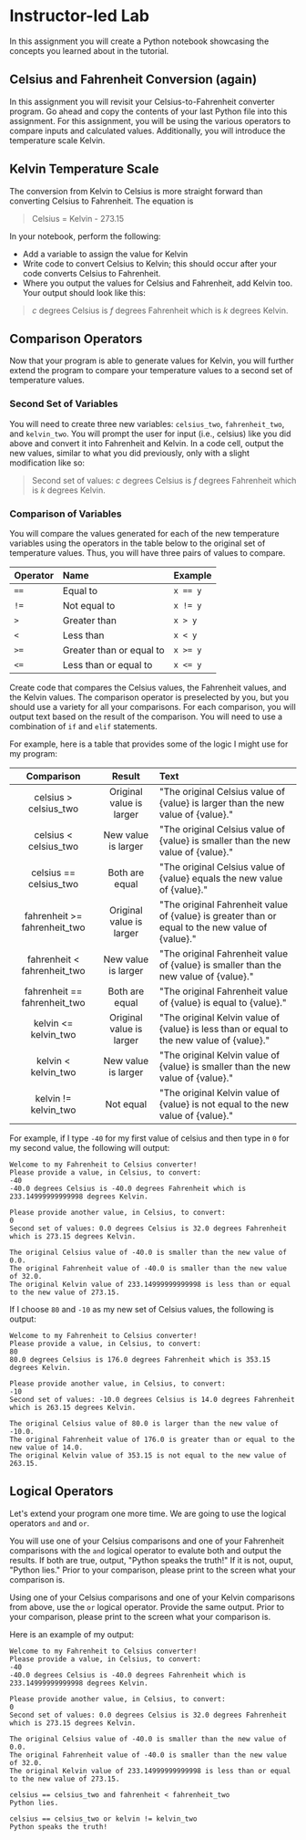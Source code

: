 # Instructor-led Lab

In this assignment you will create a Python notebook showcasing the concepts you learned about in the tutorial.

## Celsius and Fahrenheit Conversion (again)

In this assignment you will revisit your Celsius-to-Fahrenheit converter program. Go ahead and copy the contents of your last Python file into this assignment. For this assignment, you will be using the various operators to compare inputs and calculated values. Additionally, you will introduce the temperature scale Kelvin.

## Kelvin Temperature Scale

The conversion from Kelvin to Celsius is more straight forward than converting Celsius to Fahrenheit. The equation is

> Celsius = Kelvin - 273.15

In your notebook, perform the following:

* Add a variable to assign the value for Kelvin
* Write code to convert Celsius to Kelvin; this should occur after your code converts Celsius to Fahrenheit.
* Where you output the values for Celsius and Fahrenheit, add Kelvin too. Your output should look like this:

> *c* degrees Celsius is *f* degrees Fahrenheit which is *k* degrees Kelvin.

## Comparison Operators

Now that your program is able to generate values for Kelvin, you will further extend the program to compare your temperature values to a second set of temperature values. 

### Second Set of Variables 

You will need to create three new variables: `celsius_two`, `fahrenheit_two`, and `kelvin_two`. You will prompt the user for input (i.e., celsius) like you did above and convert it into Fahrenheit and Kelvin. In a code cell, output the new values, similar to what you did previously, only with a slight modification like so: 

> Second set of values: *c* degrees Celsius is *f* degrees Fahrenheit which is *k* degrees Kelvin.

### Comparison of Variables

You will compare the values generated for each of the new temperature variables using the operators in the table below to the original set of temperature values. Thus, you will have three pairs of values to compare.

| Operator | Name | Example |
|:---|:---|:---|
| `==` | Equal to | `x == y` |
| `!=` | Not equal to | `x != y` |
| `>`| Greater than | `x > y` |
| `<`| Less than | `x < y` |
| `>=` | Greater than or equal to | `x >= y` |
| `<=` | Less than or equal to | `x <= y` |

Create code that compares the Celsius values, the Fahrenheit values, and the Kelvin values. The comparison operator is preselected by you, but you should use a variety for all your comparisons. For each comparison, you will output text based on the result of the comparison. You will need to use a combination of `if` and `elif` statements.

For example, here is a table that provides some of the logic I might use for my program:

| Comparison | Result | Text |
|:---:|:---:|:---|
| celsius > celsius_two | Original value is larger | "The original Celsius value of {value} is larger than the new value of {value}." |
| celsius < celsius_two | New value is larger | "The original Celsius value of {value} is smaller than the new value of {value}." |
| celsius == celsius_two | Both are equal | "The original Celsius value of {value} equals the new value of {value}." |
| fahrenheit >= fahrenheit_two | Original value is larger | "The original Fahrenheit value of {value} is greater than or equal to the new value of {value}." |
| fahrenheit < fahrenheit_two | New value is larger | "The original Fahrenheit value of {value} is smaller than the new value of {value}." |
| fahrenheit == fahrenheit_two | Both are equal | "The original Fahrenheit value of {value} is equal to {value}." |
| kelvin <= kelvin_two | Original value is larger | "The original Kelvin value of {value} is less than or equal to the new value of {value}." |
| kelvin < kelvin_two | New value is larger | "The original Kelvin value of {value} is smaller than the new value of {value}." |
| kelvin != kelvin_two | Not equal | "The original Kelvin value of {value} is not equal to the new value of {value}." |

For example, if I type `-40` for my first value of celsius and then type in `0` for my second value, the following will output:

```
Welcome to my Fahrenheit to Celsius converter!
Please provide a value, in Celsius, to convert:
-40
-40.0 degrees Celsius is -40.0 degrees Fahrenheit which is 233.14999999999998 degrees Kelvin.

Please provide another value, in Celsius, to convert:       
0
Second set of values: 0.0 degrees Celsius is 32.0 degrees Fahrenheit which is 273.15 degrees Kelvin.

The original Celsius value of -40.0 is smaller than the new value of 0.0.
The original Fahrenheit value of -40.0 is smaller than the new value of 32.0.
The original Kelvin value of 233.14999999999998 is less than or equal to the new value of 273.15.
```

If I choose `80` and `-10` as my new set of Celsius values, the following is output:

```
Welcome to my Fahrenheit to Celsius converter!
Please provide a value, in Celsius, to convert:
80
80.0 degrees Celsius is 176.0 degrees Fahrenheit which is 353.15 degrees Kelvin.

Please provide another value, in Celsius, to convert:       
-10
Second set of values: -10.0 degrees Celsius is 14.0 degrees Fahrenheit which is 263.15 degrees Kelvin.

The original Celsius value of 80.0 is larger than the new value of -10.0.
The original Fahrenheit value of 176.0 is greater than or equal to the new value of 14.0.
The original Kelvin value of 353.15 is not equal to the new value of 263.15.
```

## Logical Operators

Let's extend your program one more time. We are going to use the logical operators `and` and `or`. 

You will use one of your Celsius comparisons and one of your Fahrenheit comparisons with the `and` logical operator to evalute both and output the results. If both are true, output, "Python speaks the truth!" If it is not, ouput, "Python lies." Prior to your comparison, please print to the screen what your comparison is.

Using one of your Celsius comparisons and one of your Kelvin comparisons from above, use the `or` logical operator. Provide the same output. Prior to your comparison, please print to the screen what your comparison is.

Here is an example of my output:

```
Welcome to my Fahrenheit to Celsius converter!
Please provide a value, in Celsius, to convert:
-40
-40.0 degrees Celsius is -40.0 degrees Fahrenheit which is 233.14999999999998 degrees Kelvin.

Please provide another value, in Celsius, to convert:       
0
Second set of values: 0.0 degrees Celsius is 32.0 degrees Fahrenheit which is 273.15 degrees Kelvin.

The original Celsius value of -40.0 is smaller than the new value of 0.0.
The original Fahrenheit value of -40.0 is smaller than the new value of 32.0.
The original Kelvin value of 233.14999999999998 is less than or equal to the new value of 273.15.

celsius == celsius_two and fahrenheit < fahrenheit_two        
Python lies.

celsius == celsius_two or kelvin != kelvin_two
Python speaks the truth!
```
